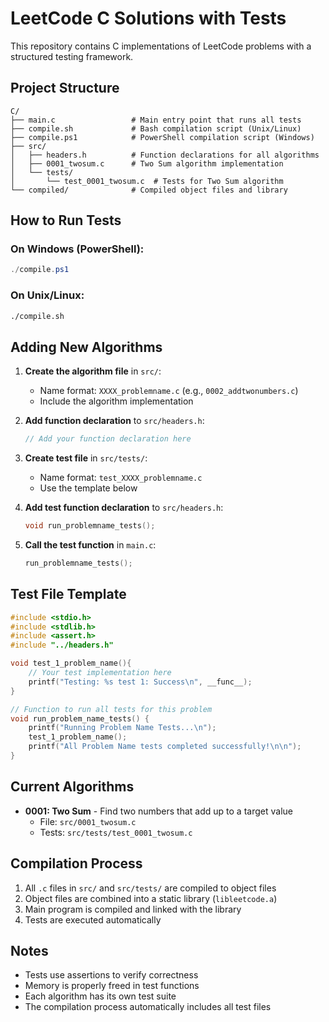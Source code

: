 # LeetCode C Solutions with Tests

This repository contains C implementations of LeetCode problems with a structured testing framework.

## Project Structure

```
C/
├── main.c                 # Main entry point that runs all tests
├── compile.sh             # Bash compilation script (Unix/Linux)
├── compile.ps1            # PowerShell compilation script (Windows)
├── src/
│   ├── headers.h          # Function declarations for all algorithms
│   ├── 0001_twosum.c      # Two Sum algorithm implementation
│   └── tests/
│       └── test_0001_twosum.c  # Tests for Two Sum algorithm
└── compiled/              # Compiled object files and library
```

## How to Run Tests

### On Windows (PowerShell):
```powershell
./compile.ps1
```

### On Unix/Linux:
```bash
./compile.sh
```

## Adding New Algorithms

1. **Create the algorithm file** in `src/`:
   - Name format: `XXXX_problemname.c` (e.g., `0002_addtwonumbers.c`)
   - Include the algorithm implementation

2. **Add function declaration** to `src/headers.h`:
   ```c
   // Add your function declaration here
   ```

3. **Create test file** in `src/tests/`:
   - Name format: `test_XXXX_problemname.c`
   - Use the template below

4. **Add test function declaration** to `src/headers.h`:
   ```c
   void run_problemname_tests();
   ```

5. **Call the test function** in `main.c`:
   ```c
   run_problemname_tests();
   ```

## Test File Template

```c
#include <stdio.h>
#include <stdlib.h>
#include <assert.h>
#include "../headers.h"

void test_1_problem_name(){
    // Your test implementation here
    printf("Testing: %s test 1: Success\n", __func__);
}

// Function to run all tests for this problem
void run_problem_name_tests() {
    printf("Running Problem Name Tests...\n");
    test_1_problem_name();
    printf("All Problem Name tests completed successfully!\n\n");
}
```

## Current Algorithms

- **0001: Two Sum** - Find two numbers that add up to a target value
  - File: `src/0001_twosum.c`
  - Tests: `src/tests/test_0001_twosum.c`

## Compilation Process

1. All `.c` files in `src/` and `src/tests/` are compiled to object files
2. Object files are combined into a static library (`libleetcode.a`)
3. Main program is compiled and linked with the library
4. Tests are executed automatically

## Notes

- Tests use assertions to verify correctness
- Memory is properly freed in test functions
- Each algorithm has its own test suite
- The compilation process automatically includes all test files 